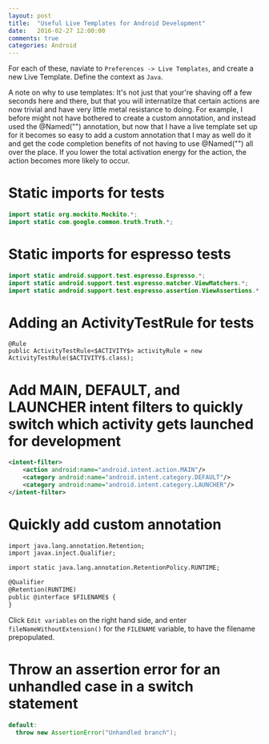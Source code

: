 ```yaml
---
layout: post
title:  "Useful Live Templates for Android Development"
date:   2016-02-27 12:00:00
comments: true
categories: Android
---
```


For each of these, naviate to `Preferences -> Live Templates`, and create a new Live Template. Define the context as `Java`.

A note on why to use templates: It's not just that your're shaving off a few seconds here and there, but that you will internatilze that certain actions are now trivial and have very little metal resistance to doing. For example, I before might not have bothered to create a custom annotation, and instead used the @Named("") annotation, but now that I have a live template set up for it becomes so easy to add a custom annotation that I may as well do it and get the code completion benefits of not having to use @Named("") all over the place. If you lower the total activation energy for the action, the action becomes more likely to occur.

# Static imports for tests

```java
import static org.mockito.Mockito.*;
import static com.google.common.truth.Truth.*;
```

# Static imports for espresso tests

```java
import static android.support.test.espresso.Espresso.*;
import static android.support.test.espresso.matcher.ViewMatchers.*;
import static android.support.test.espresso.assertion.ViewAssertions.*;
```

# Adding an ActivityTestRule for tests

```
@Rule
public ActivityTestRule<$ACTIVITY$> activityRule = new ActivityTestRule($ACTIVITY$.class);
```

# Add MAIN, DEFAULT, and LAUNCHER intent filters to quickly switch which activity gets launched for development

```xml
<intent-filter>
    <action android:name="android.intent.action.MAIN"/>
    <category android:name="android.intent.category.DEFAULT"/>
    <category android:name="android.intent.category.LAUNCHER"/>
</intent-filter>
```

# Quickly add custom annotation

```xml
import java.lang.annotation.Retention;
import javax.inject.Qualifier;

import static java.lang.annotation.RetentionPolicy.RUNTIME;

@Qualifier
@Retention(RUNTIME)
public @interface $FILENAME$ {
}
```

Click `Edit variables` on the right hand side, and enter `fileNameWithoutExtension()` for the `FILENAME` variable, to have the filename prepopulated.


# Throw an assertion error for an unhandled case in a switch statement

```java
default:
  throw new AssertionError("Unhandled branch");
```


